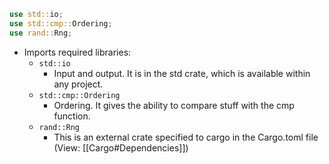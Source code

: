 ```rust
use std::io;
use std::cmp::Ordering;
use rand::Rng;
```

* Imports required libraries:
	* `std::io`
		* Input and output. It is in the std crate, which is available within any project.
	* `std::cmp::Ordering`
		* Ordering. It gives the ability to compare stuff with the cmp function.
	* `rand::Rng`
		* This is an external crate specified to cargo in the Cargo.toml file 
		  (View: [[Cargo#Dependencies]])